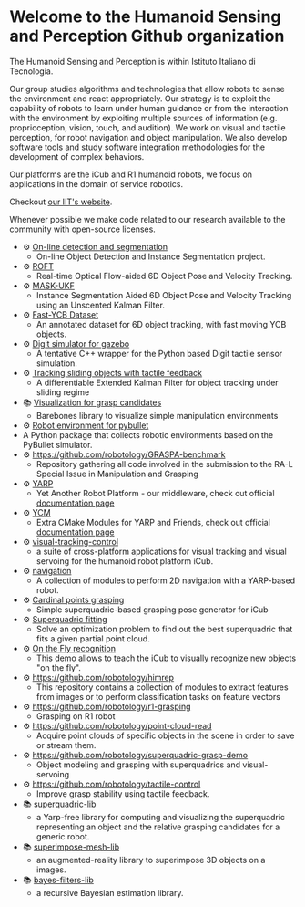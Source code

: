 # Welcome to the Humanoid Sensing and Perception Github organization

The Humanoid Sensing and Perception is within Istituto Italiano di Tecnologia.

Our group studies algorithms and technologies that allow robots to sense the environment 
and react appropriately. Our strategy is to exploit the capability of robots to learn under 
human guidance or from the interaction with the environment by exploiting multiple sources 
of information (e.g. proprioception, vision, touch, and audition). We work on visual and 
tactile perception, for robot navigation and object manipulation. 
We also develop software tools and study software integration methodologies for
the development of complex behaviors.

Our platforms are the iCub and R1 humanoid robots, we focus on applications in the domain of
service robotics. 

Checkout [our IIT's website](https://www.iit.it/it/web/humanoid-sensing-and-perception).

Whenever possible we make code related to our research available to the community with open-source licenses. 

 - ⚙️ [On-line detection and segmentation](https://github.com/hsp-iit/online-detection)
   - On-line Object Detection and Instance Segmentation project.
 - ⚙️ [ROFT](https://github.com/hsp-iit/roft)
   - Real-time Optical Flow-aided 6D Object Pose and Velocity Tracking.
 - ⚙️ [MASK-UKF](https://github.com/hsp-iit/mask-ukf)
   - Instance Segmentation Aided 6D Object Pose and Velocity Tracking using an Unscented Kalman Filter.
 - ⚙️ [Fast-YCB Dataset](https://github.com/hsp-iit/fast-ycb)
   - An annotated dataset for 6D object tracking, with fast moving YCB objects. 
 - ⚙️ [Digit simulator for gazebo](https://github.com/hsp-iit/gazebo-yarp-digit-plugin)
   - A tentative C++ wrapper for the Python based Digit tactile sensor simulation.
 - ⚙️ [Tracking sliding objects with tactile feedback](https://github.com/hsp-iit/dekf-tactile-filtering)
   - A differentiable Extended Kalman Filter for object tracking under sliding regime
 - 📚 [Visualization for grasp candidates](https://https://github.com/hsp-iit/manip-env-visu)
   - Barebones library to visualize simple manipulation environments
  - ⚙️ [Robot environment for pybullet ](https://github.com/hsp-iit/pybullet-robot-envs)
   - A Python package that collects robotic environments based on the PyBullet simulator.
  - ⚙️ https://github.com/robotology/GRASPA-benchmark
    - Repository gathering all code involved in the submission to the RA-L Special Issue in Manipulation and Grasping
 - ⚙️ [YARP](https://github.com/robotology/yarp)
   - Yet Another Robot Platform - our middleware, check out official [documentation page](https://yarp.it)
 - ⚙️ [YCM](https://github.com/robotology/ycm)
   - Extra CMake Modules for YARP and Friends, check out official [documentation page](http://robotology.github.io/ycm/gh-pages/git-master/index.html)
 - ⚙️  [visual-tracking-control](https://github.com/robotology/visual-tracking-control)
   - a suite of cross-platform applications for visual tracking and visual servoing for the humanoid robot platform iCub.
 - ⚙️  [navigation](https://github.com/robotology/navigation)
   - A collection of modules to perform 2D navigation with a YARP-based robot.
 - ⚙️ [Cardinal points grasping](https://github.com/robotology/cardinal-points-grasp)
   - Simple superquadric-based grasping pose generator for iCub
 - ⚙️ [Superquadric fitting](https://github.com/robotology/find-superquadric)
   - Solve an optimization problem to find out the best superquadric that fits a given partial point cloud.
 - ⚙️ [On the Fly recognition](https://github.com/robotology/onthefly-recognition)
    - This demo allows to teach the iCub to visually recognize new objects "on the fly".
 - ⚙️ https://github.com/robotology/himrep
    - This repository contains a collection of modules to extract features from images or to perform classification tasks on feature vectors
 - ⚙️ https://github.com/robotology/r1-grasping
    - Grasping on R1 robot
 - ⚙️ https://github.com/robotology/point-cloud-read
    - Acquire point clouds of specific objects in the scene in order to save or stream them.
 - ⚙️ https://github.com/robotology/superquadric-grasp-demo
    - Object modeling and grasping with superquadrics and visual-servoing
 - ⚙️ https://github.com/robotology/tactile-control
    - Improve grasp stability using tactile feedback.
 - 📚 [superquadric-lib](https://github.com/robotology/superquadric-lib)
   - a Yarp-free library for computing and visualizing the superquadric representing an object and the relative grasping candidates for a generic robot.
 - 📚 [superimpose-mesh-lib](https://github.com/robotology/superimpose-mesh-lib)
   - an augmented-reality library to superimpose 3D objects on a images.
 - 📚 [bayes-filters-lib](https://github.com/robotology/bayes-filters-lib)
   - a recursive Bayesian estimation library.




